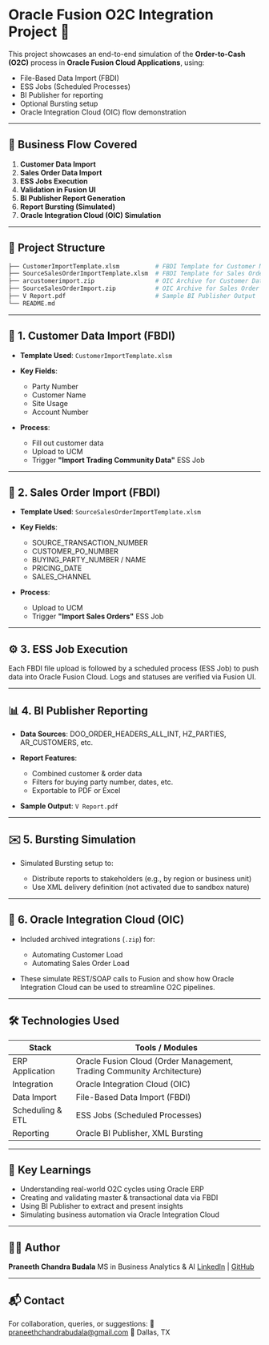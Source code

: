 # Oracle Fusion O2C Integration Project 🚀

This project showcases an end-to-end simulation of the **Order-to-Cash (O2C)** process in **Oracle Fusion Cloud Applications**, using:

* File-Based Data Import (FBDI)
* ESS Jobs (Scheduled Processes)
* BI Publisher for reporting
* Optional Bursting setup
* Oracle Integration Cloud (OIC) flow demonstration

---

## 🔄 Business Flow Covered

1. **Customer Data Import**
2. **Sales Order Data Import**
3. **ESS Jobs Execution**
4. **Validation in Fusion UI**
5. **BI Publisher Report Generation**
6. **Report Bursting (Simulated)**
7. **Oracle Integration Cloud (OIC) Simulation**

---

## 📂 Project Structure

```bash
├── CustomerImportTemplate.xlsm          # FBDI Template for Customer Master Data
├── SourceSalesOrderImportTemplate.xlsm  # FBDI Template for Sales Orders
├── arcustomerimport.zip                 # OIC Archive for Customer Data Flow (Simulation)
├── SourceSalesOrderImport.zip           # OIC Archive for Sales Order Flow (Simulation)
├── V Report.pdf                         # Sample BI Publisher Output
└── README.md
```

---

## 📅 1. Customer Data Import (FBDI)

* **Template Used**: `CustomerImportTemplate.xlsm`
* **Key Fields**:

  * Party Number
  * Customer Name
  * Site Usage
  * Account Number
* **Process**:

  * Fill out customer data
  * Upload to UCM
  * Trigger **"Import Trading Community Data"** ESS Job

---

## 🛒 2. Sales Order Import (FBDI)

* **Template Used**: `SourceSalesOrderImportTemplate.xlsm`
* **Key Fields**:

  * SOURCE\_TRANSACTION\_NUMBER
  * CUSTOMER\_PO\_NUMBER
  * BUYING\_PARTY\_NUMBER / NAME
  * PRICING\_DATE
  * SALES\_CHANNEL
* **Process**:

  * Upload to UCM
  * Trigger **"Import Sales Orders"** ESS Job

---

## ⚙️ 3. ESS Job Execution

Each FBDI file upload is followed by a scheduled process (ESS Job) to push data into Oracle Fusion Cloud. Logs and statuses are verified via Fusion UI.

---

## 📊 4. BI Publisher Reporting

* **Data Sources**: DOO\_ORDER\_HEADERS\_ALL\_INT, HZ\_PARTIES, AR\_CUSTOMERS, etc.
* **Report Features**:

  * Combined customer & order data
  * Filters for buying party number, dates, etc.
  * Exportable to PDF or Excel
* **Sample Output**: `V Report.pdf`

---

## ✉️ 5. Bursting Simulation

* Simulated Bursting setup to:

  * Distribute reports to stakeholders (e.g., by region or business unit)
  * Use XML delivery definition (not activated due to sandbox nature)

---

## 🔗 6. Oracle Integration Cloud (OIC)

* Included archived integrations (`.zip`) for:

  * Automating Customer Load
  * Automating Sales Order Load
* These simulate REST/SOAP calls to Fusion and show how Oracle Integration Cloud can be used to streamline O2C pipelines.

---

## 🛠️ Technologies Used

| Stack            | Tools / Modules                                                        |
| ---------------- | ---------------------------------------------------------------------- |
| ERP Application  | Oracle Fusion Cloud (Order Management, Trading Community Architecture) |
| Integration      | Oracle Integration Cloud (OIC)                                         |
| Data Import      | File-Based Data Import (FBDI)                                          |
| Scheduling & ETL | ESS Jobs (Scheduled Processes)                                         |
| Reporting        | Oracle BI Publisher, XML Bursting                                      |

---

## 📌 Key Learnings

* Understanding real-world O2C cycles using Oracle ERP
* Creating and validating master & transactional data via FBDI
* Using BI Publisher to extract and present insights
* Simulating business automation via Oracle Integration Cloud

---

## 👨‍💼 Author

**Praneeth Chandra Budala**
MS in Business Analytics & AI
[LinkedIn](https://www.linkedin.com/in/praneethchandra) | [GitHub](https://github.com/Praneethchandra-16)

---

## 📬 Contact

For collaboration, queries, or suggestions:
📧 [praneethchandrabudala@gmail.com](mailto:praneethchandrabudala@gmail.com)
📍 Dallas, TX
